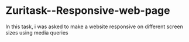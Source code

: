 # Zuritask--Responsive-web-page
In this task, i was asked to make a website responsive on different screen sizes using media queries
